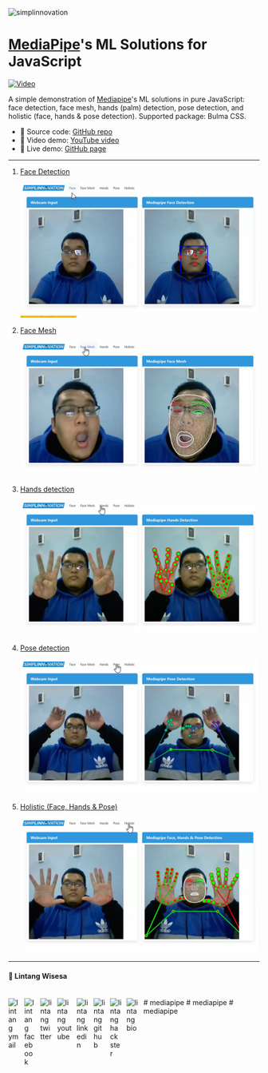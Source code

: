 ![simplinnovation](https://1.bp.blogspot.com/-wStk0VZDfMk/YCC0GIRPrDI/AAAAAAAAAGc/1yj7IOUedvoeO1CuCxq7ETLW0FqXni6mwCLcBGAsYHQ/s320/logotext.png)

# __[MediaPipe](https://github.com/google/mediapipe)'s ML Solutions for JavaScript__

[![Video](https://img.youtube.com/vi/kuY-m6id4F4/0.jpg)](https://youtu.be/kuY-m6id4F4)

A simple demonstration of [Mediapipe](https://github.com/google/mediapipe)'s ML solutions in pure JavaScript: face detection, face mesh, hands (palm) detection, pose detection, and holistic (face, hands & pose detection). Supported package: Bulma CSS.

- 📝 Source code: [GitHub repo](https://github.com/LintangWisesa/MediaPipe-in-JavaScript)
- 🎥 Video demo: [YouTube video](https://youtu.be/kuY-m6id4F4)
- 🎉 Live demo: [GitHub page](https://lintangwisesa.github.io/MediaPipe-in-JavaScript/index.html)

<hr>

1. [Face Detection](https://lintangwisesa.github.io/MediaPipe-in-JavaScript/face.html)

    [![face](/img/a.png)](https://youtu.be/kuY-m6id4F4)

1. [Face Mesh](https://lintangwisesa.github.io/MediaPipe-in-JavaScript/faceMesh.html)


    [![faceMesh](/img/b.png)](https://youtu.be/kuY-m6id4F4)

1. [Hands detection](https://lintangwisesa.github.io/MediaPipe-in-JavaScript/hands.html)


    [![hands](/img/c.png)](https://youtu.be/kuY-m6id4F4)

1. [Pose detection](https://lintangwisesa.github.io/MediaPipe-in-JavaScript/pose.html)

    [![pose](/img/d.png)](https://youtu.be/kuY-m6id4F4)

1. [Holistic (Face, Hands & Pose)](https://lintangwisesa.github.io/MediaPipe-in-JavaScript/holistic.html)

    [![face](/img/e.png)](https://youtu.be/kuY-m6id4F4)

<hr>

#### 🍔 Lintang Wisesa

<br>

<a href="mailto: lintangwisesa@ymail.com">
  <img align="left" style="margin-right:10px" alt="lintang ymail" width="22px" src="https://camo.githubusercontent.com/b6e5ff081d7552ec05656de193794847e14d47ad/68747470733a2f2f732e79696d672e636f6d2f63762f61706976322f6d79632f6d61696c2f4d61696c5f694f535f6170705f69636f6e2e706e67" />
</a>

<a href="https://web.facebook.com/lintangbagus/">
  <img align="left" style="margin-right:10px" alt="lintang facebook" width="22px" src="https://camo.githubusercontent.com/a461898d72dd9f4c8c526dfcca9dfdc8a8c69605/68747470733a2f2f75706c6f61642e77696b696d656469612e6f72672f77696b6970656469612f636f6d6d6f6e732f7468756d622f352f35312f46616365626f6f6b5f665f6c6f676f5f253238323031392532392e7376672f3130323470782d46616365626f6f6b5f665f6c6f676f5f253238323031392532392e7376672e706e67" />
</a>

<a href="https://twitter.com/Lintang_Wisesa">
  <img style="margin-right:10px" align="left" alt="lintang twitter" width="24px" src="https://camo.githubusercontent.com/b6943877f3d8a1269974b9f820388403ee2b1978/68747470733a2f2f332e62702e626c6f6773706f742e636f6d2f2d4e786f754d6d7a32624f592f54385f61633937636573492f41414141414141414767302f65337659315f62646e62452f73313630302f547769747465722b6c6f676f2b323031322e706e67" />
</a>

<a href="https://www.youtube.com/user/lintangbagus">
  <img style="margin-right:10px" align="left" alt="lintang youtube" width="29px" src="https://www.pinclipart.com/picdir/big/55-557137_a-quiet-drifter-takes-a-janitorial-job-at.png" />
</a>

<a href="https://www.linkedin.com/in/lintangwisesa/">
  <img style="margin-right:10px" align="left" alt="lintang linkedin" width="24px" src="https://camo.githubusercontent.com/0d70d8c72e2f45755511d6799489dc49d0e325f0/68747470733a2f2f692e70696e696d672e636f6d2f6f726967696e616c732f63652f30392f33632f63653039336337323134616433353762623636356366643266363661386236622e706e67" />
</a>

<a href="https://github.com/LintangWisesa">
  <img style="margin-right:10px" align="left" alt="lintang github" width="23px" src="https://camo.githubusercontent.com/11406e7ae7d4716fcc586cddf450451576d71bef/68747470733a2f2f696d6167652e666c617469636f6e2e636f6d2f69636f6e732f7376672f32352f32353233312e737667" />
</a>

<a href="https://www.hackster.io/lintangwisesa">
  <img style="margin-right:10px" align="left" alt="lintang hackster" width="23px" src="https://user-images.githubusercontent.com/10383395/49821324-358fa080-fda0-11e8-8b00-def2a67fc598.png" />
</a>

<a href="https://lintangwisesa.github.io/me/">
  <img style="margin-right:10px" align="left" alt="lintang bio" width="24px" src="https://avatars2.githubusercontent.com/u/30064213?s=460&u=6640a1c3d5c1892283e1c273006755de8d32fa59&v=4" />
</a># mediapipe
# mediapipe
# mediapipe
